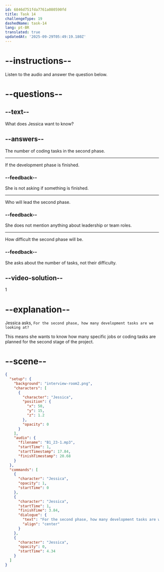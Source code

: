 ```yaml
---
id: 6846d751fda7761a080590fd
title: Task 14
challengeType: 19
dashedName: task-14
lang: pt-BR
translated: true
updatedAt: '2025-09-29T05:49:19.180Z'
---
```


<!-- (audio) Jessica: For the second phase, how many development tasks are we looking at? -->

# --instructions--

Listen to the audio and answer the question below.

# --questions--

## --text--

What does Jessica want to know?

## --answers--

The number of coding tasks in the second phase.

---

If the development phase is finished.

### --feedback--

She is not asking if something is finished.

---

Who will lead the second phase.

### --feedback--

She does not mention anything about leadership or team roles.

---

How difficult the second phase will be.

### --feedback--

She asks about the number of tasks, not their difficulty.

## --video-solution--

1

# --explanation--

Jessica asks, `For the second phase, how many development tasks are we looking at?`

This means she wants to know how many specific jobs or coding tasks are planned for the second stage of the project.

# --scene--

```json
{
  "setup": {
    "background": "interview-room2.png",
    "characters": [
      {
        "character": "Jessica",
        "position": {
          "x": 50,
          "y": 15,
          "z": 1.2
        },
        "opacity": 0
      }
    ],
    "audio": {
      "filename": "B1_23-1.mp3",
      "startTime": 1,
      "startTimestamp": 17.84,
      "finishTimestamp": 20.68
    }
  },
  "commands": [
    {
      "character": "Jessica",
      "opacity": 1,
      "startTime": 0
    },
    {
      "character": "Jessica",
      "startTime": 1,
      "finishTime": 3.84,
      "dialogue": {
        "text": "For the second phase, how many development tasks are we looking at?",
        "align": "center"
      }
    },
    {
      "character": "Jessica",
      "opacity": 0,
      "startTime": 4.34
    }
  ]
}
```
